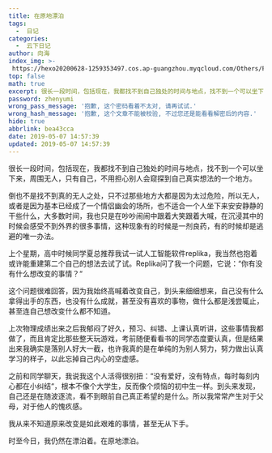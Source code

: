 ```yaml
---
title: 在原地漂泊
tags:
  -  日记
categories:
  -  云下日记
author: 向海
index_img: >-
 https://hexo20200628-1259353497.cos.ap-guangzhou.myqcloud.com/Others/Fluid/about.png
top: false
math: true
excerpt: 很长一段时间，包括现在，我都找不到自己独处的时间与地点，找不到一个可以坐下来，周围无人，只有自己，不用担心别人会窥探到自己真实想法的一个地方
password: zhenyumi
wrong_pass_message: '抱歉, 这个密码看着不太对, 请再试试.'
wrong_hash_message: '抱歉, 这个文章不能被校验, 不过您还是能看看解密后的内容.'
hide: true
abbrlink: bea43cca
date: 2019-05-07 14:57:39
updated: 2019-05-07 14:57:39
---
```


很长一段时间，包括现在，我都找不到自己独处的时间与地点，找不到一个可以坐下来，周围无人，只有自己，不用担心别人会窥探到自己真实想法的一个地方。

倒也不是找不到真的无人之处，只不过那些地方大都是因为太过危险，所以无人，或者是因为基本已经成了一个情侣幽会的场所，也不适合一个人坐下来安安静静的干些什么，大多数时间，我也只是在吵吵闹闹中跟着大笑跟着大喊，在沉浸其中的时候会感受不到外界的很多事情，这种现象有的时候是一剂良药，有的时候却是逃避的唯一办法。

上个星期，高中时候同学夏总推荐我试一试人工智能软件replika，我当然也抱着或许能重建第二个自己的想法去试了试。Replika问了我一个问题，它说：“你有没有什么想改变的事情？“

这个问题很难回答，因为我始终高喊着改变自己，到头来细细想来，自己没有什么拿得出手的东西，也没有什么成就，甚至没有喜欢的事物，做什么都是浅尝辄止，甚至连自己想改变什么都不知道。

上次物理成绩出来之后我郁闷了好久，预习、纠错、上课认真听讲，这些事情我都做了，而且肯定比那些整天玩游戏，考前随便看看书的同学态度要认真，但是结果出来我确实是落别人好大一截，也许我真的是在单纯的为别人努力，努力做出认真学习的样子，以此忘掉自己内心的空虚感。

之前和同学聊天，我说我这个人活得很别扭：“没有爱好，没有特点，每时每刻内心都在小纠结“，根本不像个大学生，反而像个烦恼的初中生一样。到头来发现，自己还是在随波逐流，看不到眼前自己真正希望的是什么。所以我常常产生对于父母，对于他人的愧疚感。

我从来不知道原来改变是如此艰难的事情，甚至无从下手。

时至今日，我仍然在漂泊着。在原地漂泊。